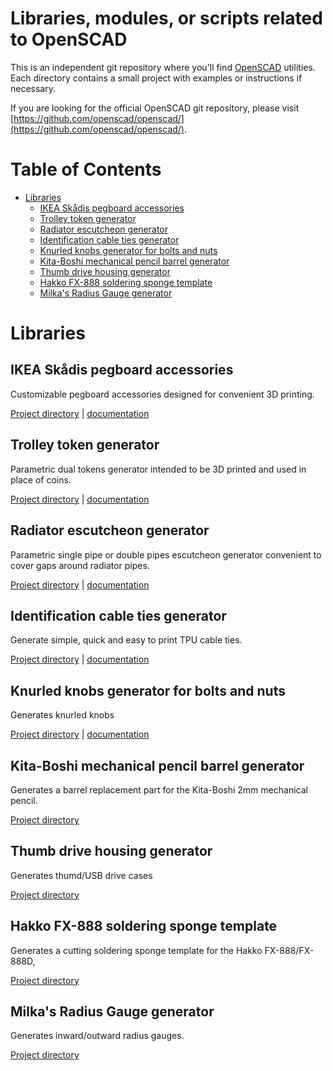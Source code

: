 # Libraries, modules, or scripts related to OpenSCAD 

This is an independent git repository where you'll find [OpenSCAD](http://www.openscad.org/) utilities. Each directory contains a small project with examples or instructions if necessary.

If you are looking for the official OpenSCAD git repository, please visit [https://github.com/openscad/openscad/](https://github.com/openscad/openscad/).

# Table of Contents

- [Libraries](#libraries)
	- [IKEA Skådis pegboard accessories](#ikea-skådis-pegboard-accessories)
	- [Trolley token generator](#trolley-token-generator)
	- [Radiator escutcheon generator](#radiator-escutcheon-generator)
    - [Identification cable ties generator](#identification-cable-ties-generator)
    - [Knurled knobs generator for bolts and nuts](#knurled-knobs-generator-for-bolts-and-nuts)
    - [Kita-Boshi mechanical pencil barrel generator](#kita-boshi-mechanical-pencil-barrel-generator)
    - [Thumb drive housing generator](#thumb-drive-housing-generator)
    - [Hakko FX-888 soldering sponge template](#hakko-fx-888-soldering-sponge-template)
    - [Milka's Radius Gauge generator](#milkas-radius-gauge-generator)

# Libraries

## IKEA Skådis pegboard accessories

Customizable pegboard accessories designed for convenient 3D printing.

[Project directory](ikea_skadis_pegboard_accessories "dir") | [documentation](ikea_skadis_pegboard_accessories/ikea_skadis_demo.md "doc")

## Trolley token generator

Parametric dual tokens generator intended to be 3D printed and used in place of coins.

[Project directory](trolley_token "dir") | [documentation](trolley_token/parametric_trolley_token_demo.md "doc")

## Radiator escutcheon generator

Parametric single pipe or double pipes escutcheon generator convenient to cover gaps around radiator pipes.

[Project directory](escutcheon "dir") | [documentation](escutcheon/escutcheon_demo.md "doc")

## Identification cable ties generator

Generate simple, quick and easy to print TPU cable ties.

[Project directory](cabletie "dir") | [documentation](cabletie/cabletie_demo.md "doc")

## Knurled knobs generator for bolts and nuts

Generates knurled knobs

[Project directory](knurled_knob "dir") | [documentation](knurled_knob/knurled_knob_demo.md "doc")

## Kita-Boshi mechanical pencil barrel generator

Generates a barrel replacement part for the Kita-Boshi 2mm mechanical pencil.

[Project directory](kitaboshi "dir")

## Thumb drive housing generator

Generates thumd/USB drive cases 

[Project directory](thumb_drive_housing "dir")

## Hakko FX-888 soldering sponge template

Generates a cutting soldering sponge template for the Hakko FX-888/FX-888D,

[Project directory](hakko_fx_888_soldering_sponge_template "dir")

## Milka's Radius Gauge generator

Generates inward/outward radius gauges.

[Project directory](milka_s_radius_gauge "dir")
